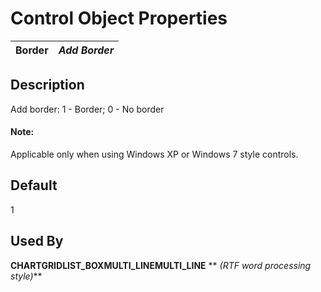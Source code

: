 # Control Object Properties

**Border** |  **_Add Border_**  
---|---  
  
## Description

Add border: 1 - Border; 0 - No border

#### **Note:**  
Applicable only when using Windows XP or Windows 7 style controls.

## Default

1

## Used By

**CHART****GRID****LIST_BOX****MULTI_LINE****MULTI_LINE** ** _(RTF word processing style)_**

